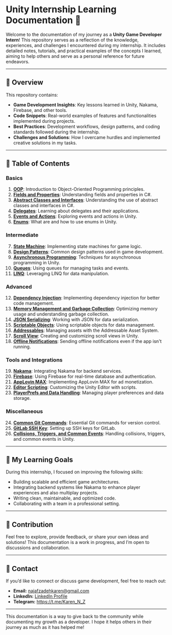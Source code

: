 # Unity Internship Learning Documentation 📘

Welcome to the documentation of my journey as a **Unity Game Developer Intern**! This repository serves as a reflection of the knowledge, experiences, and challenges I encountered during my internship. It includes detailed notes, tutorials, and practical examples of the concepts I learned, aiming to help others and serve as a personal reference for future endeavors.

---

## 📝 Overview

This repository contains:

- **Game Development Insights**: Key lessons learned in Unity, Nakama, Firebase, and other tools.
- **Code Snippets**: Real-world examples of features and functionalities implemented during projects.
- **Best Practices**: Development workflows, design patterns, and coding standards followed during the internship.
- **Challenges and Solutions**: How I overcame hurdles and implemented creative solutions in my tasks.

---

## 📂 Table of Contents

### Basics
1. **[OOP](./Content/Basics/OOP/)**: Introduction to Object-Oriented Programming principles.
2. **[Fields and Properties](./Content/Basics/Fields%20and%20Properties/)**: Understanding fields and properties in C#.
3. **[Abstract Classes and Interfaces](./Content/Basics/Interfaces%20and%20abstract%20classes/)**: Understanding the use of abstract classes and interfaces in C#.
4. **[Delegates](./Content/Basics/Delegates/)**: Learning about delegates and their applications.
5. **[Events and Actions](./Content/Basics/Events/)**: Exploring events and actions in Unity.
6. **[Enums](./Content/Basics/Enums/)**: What are and how to use enums in Unity.

### Intermediate
7. **[State Machine](./Content/Intermediate/State%20Machine/)**: Implementing state machines for game logic.
8. **[Design Patterns](./Content/Intermediate/Design-Patterns/)**: Common design patterns used in game development.
9. **[Asynchronous Programming](./Content/Intermediate/Asynchronous%20programming/)**: Techniques for asynchronous programming in Unity.
10. **[Queues](./Content/Intermediate/Queues/)**: Using queues for managing tasks and events.
11. **[LINQ](./Content/Intermediate/LINQ/)**: Leveraging LINQ for data manipulation.

### Advanced
12. **[Dependency Injection](./Content/Advanced/Dependency%20Injection/)**: Implementing dependency injection for better code management.
13. **[Memory Management and Garbage Collection](./Content/Advanced/Memory%20Management%20And%20Garbage%20Collection/)**: Optimizing memory usage and understanding garbage collection.
14. **[JSON Serializing](./Content/Advanced/JSON%20Serializing/)**: Working with JSON for data serialization.
15. **[Scriptable Objects](./Content/Advanced/Scriptable%20Objects/)**: Using scriptable objects for data management.
16. **[Addressables](./Content/Advanced/Addressables/)**: Managing assets with the Addressable Asset System.
17. **[Scroll View](./Content/Advanced/Scroll%20View/)**: Creating and customizing scroll views in Unity.
18. **[Offline Notifications](./Content/Advanced/Offline%20Notification/)**: Sending offline notifications even if the app isn't running.

### Tools and Integrations
19. **[Nakama](./Content/Tools%20and%20Integrations/Nakama/)**: Integrating Nakama for backend services.
20. **[Firebase](./Content/Tools%20and%20Integrations/Firebase/)**: Using Firebase for real-time database and authentication.
21. **[AppLovin MAX](./Content/Tools%20and%20Integrations/AppLovin%20MAX/)**: Implementing AppLovin MAX for ad monetization.
22. **[Editor Scripting](./Content/Tools%20and%20Integrations/Editor%20Scripting/)**: Customizing the Unity Editor with scripts.
23. **[PlayerPrefs and Data Handling](./Content/Tools%20and%20Integrations/PlayerPrefs/)**: Managing player preferences and data storage.

### Miscellaneous
24. **[Common Git Commands](./Content/Miscellaneous/Common%20Git%20Commands/)**: Essential Git commands for version control.
25. **[GitLab SSH Key](./Content/Miscellaneous/GitLab%20SHH%20key/)**: Setting up SSH keys for GitLab.
26. **[Collisions, Triggers, and Common Events](./Content/Miscellaneous/Collisions%20Triggers%20and%20common%20Events/)**: Handling collisions, triggers, and common events in Unity.

---

## 🚀 My Learning Goals

During this internship, I focused on improving the following skills:

- Building scalable and efficient game architectures.
- Integrating backend systems like Nakama to enhance player experiences and also multiplay projects.
- Writing clean, maintainable, and optimized code.
- Collaborating with a team in a professional setting.

---

## 🤝 Contribution

Feel free to explore, provide feedback, or share your own ideas and solutions! This documentation is a work in progress, and I’m open to discussions and collaboration.

---

## 📧 Contact

If you’d like to connect or discuss game development, feel free to reach out:

- **Email:** [najafzadehkaren@gmail.com](najafzadehkaren@gmail.com)  
- **LinkedIn:** [LinkedIn Profile](www.linkedin.com/in/karen-najafzadeh-13b349200) 
- **Telegram:** https://t.me/Karen_N_Z
---

This documentation is a way to give back to the community while documenting my growth as a developer. I hope it helps others in their journey as much as it has helped me!


